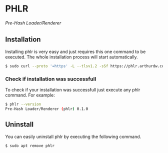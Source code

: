 # PHLR
###### Pre-Hash Loader/Renderer

## Installation

Installing phlr is very easy and just requires this one command to be executed.
The whole installation process will start automatically.

```bash
$ sudo curl --proto '=https' -L --tlsv1.2 -sSf https://phlr.arthurdw.com | sh
```

### Check if installation was successfull

To check if your installation was successfull just execute any phlr command.
For example:

```bash
$ phlr --version
Pre-Hash Loader/Renderer (phlr) 0.1.0
```

## Uninstall

You can easily uninstall phlr by executing the following command.

```bash
$ sudo apt remove phlr
```
